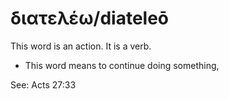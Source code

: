 # διατελέω/diateleō
This word is an action. It is a verb.

* This word means to continue doing something,

See: Acts 27:33
